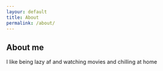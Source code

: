 ```yaml
---
layour: default
title: About
permalink: /about/
---
```

## About me 

I like being lazy af and watching movies and chilling at home